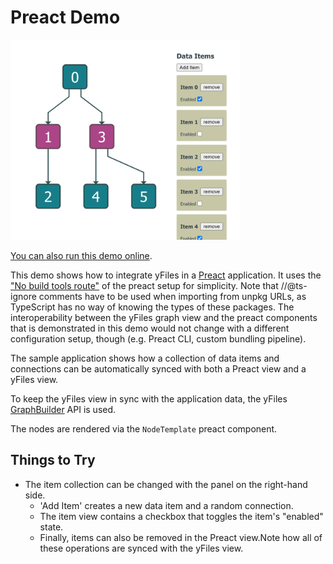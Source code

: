 # Preact Demo

<img src="../../resources/image/preact.png" alt="demo-thumbnail" height="320"/>

[You can also run this demo online](https://live.yworks.com/demos/toolkit/preact/index.html).

This demo shows how to integrate yFiles in a [Preact](https://preactjs.com/) application. It uses the ["No build tools route"](https://preactjs.com/guide/v10/getting-started#no-build-tools-route) of the preact setup for simplicity. Note that //@ts-ignore comments have to be used when importing from unpkg URLs, as TypeScript has no way of knowing the types of these packages. The interoperability between the yFiles graph view and the preact components that is demonstrated in this demo would not change with a different configuration setup, though (e.g. Preact CLI, custom bundling pipeline).

The sample application shows how a collection of data items and connections can be automatically synced with both a Preact view and a yFiles view.

To keep the yFiles view in sync with the application data, the yFiles [GraphBuilder](https://docs.yworks.com/yfileshtml/#/api/GraphBuilder) API is used.

The nodes are rendered via the `NodeTemplate` preact component.

## Things to Try

- The item collection can be changed with the panel on the right-hand side.
  - 'Add Item' creates a new data item and a random connection.
  - The item view contains a checkbox that toggles the item's "enabled" state.
  - Finally, items can also be removed in the Preact view.Note how all of these operations are synced with the yFiles view.
